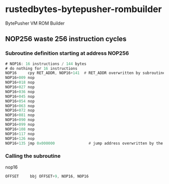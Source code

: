 # rustedbytes-bytepusher-rombuilder

BytePusher VM ROM Builder

## NOP256 waste 256 instruction cycles

### Subroutine definition starting at address NOP256

```asm
# NOP16: 16 instructions / 144 bytes
# do nothing for 16 instructions
NOP16     cpy RET_ADDR, NOP16+141  # RET_ADDR overwritten by subroutine caller
NOP16+009 nop
NOP16+018 nop
NOP16+027 nop
NOP16+036 nop
NOP16+045 nop
NOP16+054 nop
NOP16+063 nop
NOP16+072 nop
NOP16+081 nop
NOP16+090 nop
NOP16+099 nop
NOP16+108 nop
NOP16+117 nop
NOP16+126 nop
NOP16+135 jmp 0x000000               # jump address overwritten by the first instruction
```

### Calling the subroutine

nop16

```asm
OFFSET     bbj OFFSET+9, NOP16, NOP16
```
